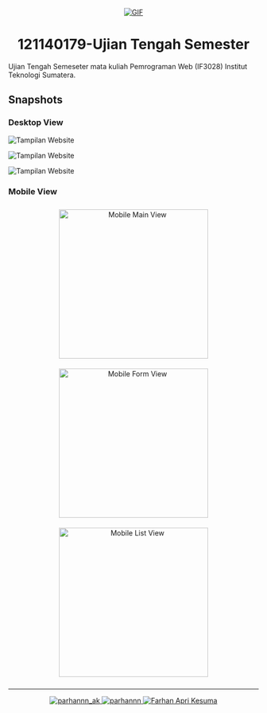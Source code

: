 <div align="center" style="width: 100%;">

[![GIF](https://media1.tenor.com/m/so0yQ7ZR5dYAAAAd/online-shopping-squatch.gif)](#)

</div>

<h1 align="center">121140179-Ujian Tengah Semester</h1>

Ujian Tengah Semeseter mata kuliah Pemrograman Web (IF3028) Institut Teknologi Sumatera.

## Snapshots

### Desktop View

![Tampilan Website](./assets/snapshots/main.png)

![Tampilan Website](./assets/snapshots/form.png)

![Tampilan Website](./assets/snapshots/list.png)

### Mobile View

<div align="center" style="width: 100%; display: flex; justify-content: space-evenly; flex-wrap: wrap;">

  <div style="margin: 10px;">
    <img src="./assets/snapshots/mobile-main.png" alt="Mobile Main View" width="300px" />
  </div>

  <div style="margin: 10px;">
    <img src="./assets/snapshots/mobile-form.png" alt="Mobile Form View" width="300px" />
  </div>

  <div style="margin: 10px;">
    <img src="./assets/snapshots/mobile-list.png" alt="Mobile List View" width="300px" />
  </div>

</div>

---

<p align="center">
    <a href="https://www.instagram.com/prhnnn_ak" target="_blank">
        <img src="https://img.shields.io/badge/Instagram-E4405F?style=for-the-badge&logo=instagram&logoColor=white" alt="parhannn_ak" />
    </a>
    <a href="https://github.com/parhannn" target="_blank">
        <img src="https://img.shields.io/badge/GitHub-000000?style=for-the-badge&logo=github&logoColor=white" alt="parhannn" />
    </a>
    <a href="https://www.linkedin.com/in/farhan-apri-kesuma" target="_blank">
        <img src="https://img.shields.io/badge/LinkedIn-0A66C2?style=for-the-badge&logo=linkedin&logoColor=white" alt="Farhan Apri Kesuma" />
    </a>
</p>
